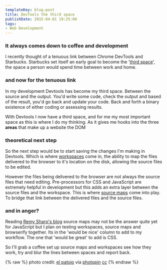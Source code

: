 ```yaml
---
templateKey: blog-post
title: DevTools the third space
publishDate: 2015-04-01 19:25:00
tags:
- Web Development
---
```


### It always comes down to coffee and development

I recently thought of a tenuous link between Chrome DevTools and Starbucks. Starbucks set itself an early goal to become the '[third space][1]', the space a person would spend time between work and home.

### and now for the tenuous link

In my development Devtools has become my third space. Between the source and the output. You'd write some code, check the output and based of the result, you'd go back and update your code. Back and forth a binary existence of either coding or assessing results.

With Devtools I now have a third space, and for me my most important space as this is where I do my thinking. As it gives me hooks into the three **areas** that make up a website the DOM

### theoretical next step

So the next step would be to start saving the changes I'm making in Devtools. Which is where [workspaces][2] come in, the ability to map the files delivered to the browser to it's location on the disk, allowing the source files to be edited.

However the files being delivered to the browser are not always the source files that need editing. Pre-processors for CSS and JavaScript are extremely helpful in development but this adds an extra layer between the source files and the workspace. This is where [source maps][3] come into play. To bridge that link between the delivered files and the source files.

### and in anger?

Reading [Remy Sharp's blog][4] source maps may not be the answer quite yet for JavaScript but I plan on testing workspaces, source maps and browserify together. Its in the 'would be nice' column to add to my workflow. The one that 'would be great' to add is CSS.

So I'll grab a coffee set up source maps and workspaces see how they work, try and blur the lines between spaces and report back.

{% raw %}
photo credit: <a href="http://www.flickr.com/photos/elpatojo/294145821/">el patojo</a> via <a href="http://photopin.com">photopin</a> <a href="http://creativecommons.org/licenses/by-nc-sa/2.0/">cc</a>
{% endraw %}

[1]: http://www.starbucks.co.uk/about-us/our-heritage
[2]: http://www.html5rocks.com/en/tutorials/developertools/revolutions2013/#toc-workspaces
[3]: http://www.html5rocks.com/en/tutorials/developertools/sourcemaps/
[4]: http://remysharp.com/2014/05/30/commonjs-with-devtools-live-edit/
[5]: https://developer.chrome.com/devtools/docs/css-preprocessors